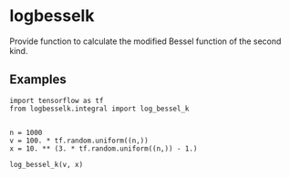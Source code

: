 # logbesselk

Provide function to calculate the modified Bessel function of the second kind.


## Examples

```
import tensorflow as tf
from logbesselk.integral import log_bessel_k


n = 1000
v = 100. * tf.random.uniform((n,))
x = 10. ** (3. * tf.random.uniform((n,)) - 1.)

log_bessel_k(v, x)
```
